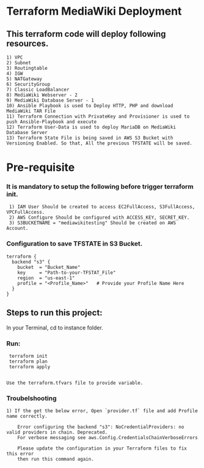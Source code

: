 # Terraform MediaWiki Deployment #

## This terraform code will deploy following resources. ##
	1) VPC
	2) Subnet
	3) Routingtable
	4) IGW
	5) NATGateway
	6) SecurityGroup
	7) Classic LoadBalancer
	8) MediaWiki Webserver - 2
	9) MediaWiki Database Server - 1
	10) Ansible Playbook is used to Deploy HTTP, PHP and download MediaWiki TAR File	
	11) Terraform Connection with PrivateKey and Provisioner is used to push Ansible-Playbook and execute
	12) Terraform User-Data is used to deploy MariaDB on MediaWiki Database Server
	13) Terraform State File is being saved in AWS S3 Bucket with Versioning Enabled. So that, All the previous TFSTATE will be saved.

# Pre-requisite #

### It is mandatory to setup the following before trigger terraform init. ###
	 
	 1) IAM User Should be created to access EC2FullAccess, S3FullAccess, VPCFullAccess.
	 2) AWS Configure Should be configured with ACCESS_KEY, SECRET_KEY.
	 3) S3BUCKETNAME = "mediawikitesting" Should be created on AWS Account.

### Configuration to save TFSTATE in S3 Bucket. ###

	terraform {
	  backend "s3" {
	    bucket  = "Bucket_Name"
	    key     = "Path-to-your-TFSTAT_File"
	    region  = "us-east-1"
	    profile = "<Profile_Name>"   # Provide your Profile Name Here
	  }
	}

## Steps to run this project: ##

In your Terminal, cd to instance folder. 

### Run: ###
	 terraform init
	 terraform plan
	 terraform apply

	
	Use the terraform.tfvars file to provide variable.

### Troubelshooting ###

	1) If the get the below error, Open `provider.tf` file and add Profile name correctly.

		Error configuring the backend "s3": NoCredentialProviders: no valid providers in chain. Deprecated.
		For verbose messaging see aws.Config.CredentialsChainVerboseErrors

		Please update the configuration in your Terraform files to fix this error
		then run this command again.

